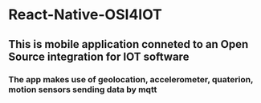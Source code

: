 # React-Native-OSI4IOT

## This is mobile application conneted to an Open Source integration for IOT software

### The app makes use of geolocation, accelerometer, quaterion, motion sensors sending data by mqtt


